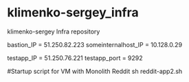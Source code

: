 # klimenko-sergey_infra
klimenko-sergey Infra repository

bastion_IP = 51.250.82.223
someinternalhost_IP = 10.128.0.29

testapp_IP = 51.250.76.221
testapp_port = 9292

#Startup script for VM with Monolith Reddit
sh reddit-app2.sh

